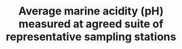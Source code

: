 ---
data_non_statistical: true
goal_meta_link: http://unstats.un.org/sdgs/files/metadata-compilation/Metadata-Goal-14.pdf
goal_meta_link_page: 4
graph: null
graph_status_notes: unk
graph_title: Average marine acidity (pH) measured at agreed suite of representative
  sampling stations
graph_type: null
graph_type_description: null
has_metadata: false
indicator: 14.3.1
indicator_name: Average marine acidity (pH) measured at agreed suite of representative
  sampling stations
indicator_variable: null
layout: indicator
permalink: /14-3-1/
published: true
reporting_status: notstarted
sdg_goal: 14
source_notes: null
source_title: null
target: Minimize and address the impacts of ocean acidification, including through
  enhanced scientific cooperation at all levels.
target_id: '14.3'
title: Average marine acidity (pH) measured at agreed suite of representative sampling
  stations
un_custodial_agency: 'IOC-UNESCO (Partnering Agencies: UNEP)'
un_designated_tier: '3'
variable_description: null
variable_notes: null
---